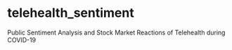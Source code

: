 # telehealth_sentiment
Public Sentiment Analysis and Stock Market Reactions of Telehealth during COVID-19
